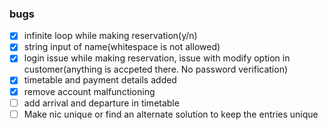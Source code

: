 ### bugs
- [x] infinite loop while making reservation(y/n)
- [x] string input of name(whitespace is not allowed)
- [x] login issue while making reservation, issue with modify option in customer(anything is accpeted there. No password verification)
- [x] timetable and payment details added
- [x] remove account malfunctioning
- [ ] add arrival and departure in timetable    
- [ ] Make nic unique or find an alternate solution to keep the entries unique